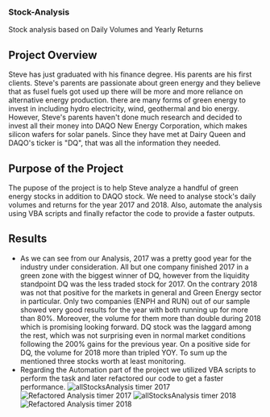 ### Stock-Analysis
Stock analysis based on Daily Volumes and Yearly Returns
## Project Overview
Steve has just graduated with his finance degree. His parents are his first clients. Steve's parents are passionate about green energy and they believe that as fusel fuels got used up there will be more and more reliance on alternative energy production. there are many forms of green energy to invest in including hydro electricity, wind, geothermal and bio energy. However, Steve's parents haven't done much research and decided to invest all their money into DAQO New Energy Corporation, which makes silicon wafers for solar panels. Since they have met at Dairy Queen and DAQO's ticker is "DQ", that was all the information they needed. 
## Purpose of the Project
The pupose of the project is to help Steve analyze a handful of green energy stocks in addition to DAQO stock.
We need to analyse stock's daily volumes and returns for the year 2017 and 2018. Also, automate the analysis using VBA scripts and finally refactor the code to provide a faster outputs.
## Results
* As we can see from our Analysis, 2017 was a pretty good year for the industry under consideration. All but one company finished 2017 in a green zone with the biggest winner of DQ, however from the liquidity standpoint DQ was the less traded stock for 2017. On the contrary 2018 was not that positive for the markets in general and Green Energy sector in particular. Only two companies (ENPH and RUN) out of our sample showed very good results for the year with both running up for more than 80%. Moreover, the volume for them more than double during 2018 which is promising looking forward. DQ stock was the laggard among the rest, which was not surprising even in normal market conditions following the 200% gains for the previous year. On a positive side for DQ, the volume for 2018 more than tripled YOY. To sum up the mentioned three stocks worth at least monitoring.
* Regarding the Automation part of the project we utilized VBA scripts to perform the task and later refactored our code to get a faster performance.
![allStocksAnalysis timer 2017](https://user-images.githubusercontent.com/42978221/141705668-dc59efaa-fd1d-41fe-a3ac-02b4aa41f7d4.png)
![Refactored Analysis timer 2017](https://user-images.githubusercontent.com/42978221/141705690-0f688f3a-c83f-4911-8237-e768487f4bac.png)
![allStocksAnalysis timer 2018](https://user-images.githubusercontent.com/42978221/141705699-bb595f24-7184-4490-a035-6f7daf6dbd53.png)
![Refactored Analysis timer 2018](https://user-images.githubusercontent.com/42978221/141705706-a641159c-18e9-403b-a0e7-cc3d9b5bee05.png)

